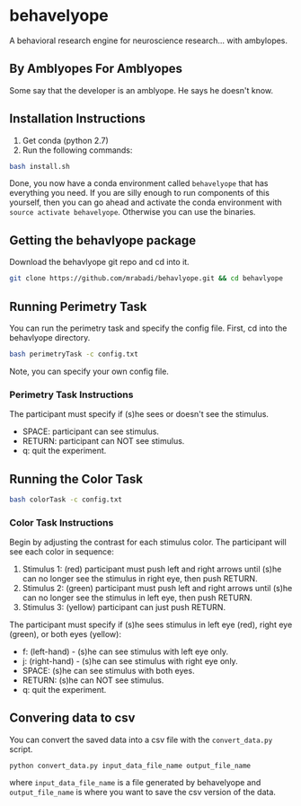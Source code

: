 # behavelyope

A behavioral research engine for neuroscience research... with ambylopes.

## By Amblyopes For Amblyopes

Some say that the developer is an amblyope. He says he doesn't know.

## Installation Instructions

1. Get conda (python 2.7)
2. Run the following commands:
```bash
bash install.sh
```

Done, you now have a conda environment called `behavelyope` that has everything you need.
If you are silly enough to run components of this yourself, then you can go ahead and activate 
the conda environment with `source activate behavelyope`.  Otherwise you can use the binaries.

## Getting the behavlyope package

Download the behavlyope git repo and cd into it.

```bash
git clone https://github.com/mrabadi/behavlyope.git && cd behavlyope
```

## Running Perimetry Task

You can run the perimetry task and specify the config file. First, cd into the behavlyope directory.

```bash
bash perimetryTask -c config.txt
```

Note, you can specify your own config file.

### Perimetry Task Instructions

The participant must specify if (s)he sees or doesn't see the stimulus. 

* SPACE: participant can see stimulus.
* RETURN: participant can NOT see stimulus.
* q: quit the experiment.

## Running the Color Task

```bash
bash colorTask -c config.txt
```

### Color Task Instructions

Begin by adjusting the contrast for each stimulus color. The participant will see 
each color in sequence:
 
1. Stimulus 1: (red) participant must push left and right 
arrows until (s)he can no longer see the stimulus in right eye, then push RETURN. 
2. Stimulus 2: (green) participant must push left and right arrows until (s)he
can no longer see the stimulus in  left eye, then push RETURN.
3. Stimulus 3: (yellow) participant can just push RETURN.

The participant must specify if (s)he sees stimulus in left eye (red), right eye (green),
or both eyes (yellow):

* f: (left-hand) - (s)he can see stimulus with left eye only.
* j: (right-hand) - (s)he can see stimulus with right eye only.
* SPACE: (s)he can see stimulus with both eyes.
* RETURN: (s)he can NOT see stimulus.
* q: quit the experiment.

## Convering data to csv

You can convert the saved data into a csv file with the `convert_data.py` script.

```
python convert_data.py input_data_file_name output_file_name
```

where `input_data_file_name` is a file generated by behavelyope and `output_file_name` is where you want to save the csv version of the data.

